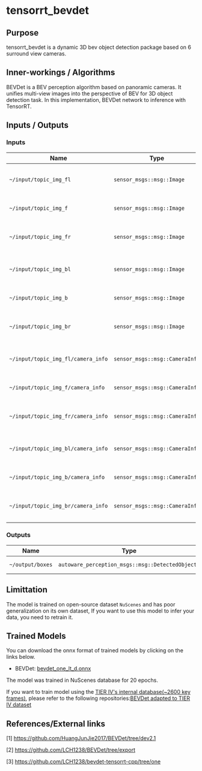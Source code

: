 # tensorrt_bevdet

## Purpose

tensorrt_bevdet is a dynamic 3D bev object detection package based on 6 surround view cameras.

## Inner-workings / Algorithms

BEVDet is a BEV perception algorithm based on panoramic cameras. It unifies multi-view images into the perspective of BEV for 3D object detection task. In this implementation, BEVDet network to inference with TensorRT.

## Inputs / Outputs

### Inputs

| Name                               | Type                           | Description                         |
| ---------------------------------- | ------------------------------ | ----------------------------------- |
| `~/input/topic_img_fl`             | `sensor_msgs::msg::Image`      | input front_left camera image       |
| `~/input/topic_img_f`              | `sensor_msgs::msg::Image`      | input front camera image            |
| `~/input/topic_img_fr`             | `sensor_msgs::msg::Image`      | input front_right camera image      |
| `~/input/topic_img_bl`             | `sensor_msgs::msg::Image`      | input back_left camera image        |
| `~/input/topic_img_b`              | `sensor_msgs::msg::Image`      | input back camera image             |
| `~/input/topic_img_br`             | `sensor_msgs::msg::Image`      | input back_right camera image       |
| `~/input/topic_img_fl/camera_info` | `sensor_msgs::msg::CameraInfo` | input front_left camera parameters  |
| `~/input/topic_img_f/camera_info`  | `sensor_msgs::msg::CameraInfo` | input front camera parameters       |
| `~/input/topic_img_fr/camera_info` | `sensor_msgs::msg::CameraInfo` | input front_right camera parameters |
| `~/input/topic_img_bl/camera_info` | `sensor_msgs::msg::CameraInfo` | input back_left camera parameters   |
| `~/input/topic_img_b/camera_info`  | `sensor_msgs::msg::CameraInfo` | input back camera parameters        |
| `~/input/topic_img_br/camera_info` | `sensor_msgs::msg::CameraInfo` | input back_right camera parameters  |

### Outputs

| Name             | Type                                             | Description      |
| ---------------- | ------------------------------------------------ | ---------------- |
| `~/output/boxes` | `autoware_perception_msgs::msg::DetectedObjects` | detected objects |

## Limittation

The model is trained on open-source dataset `NuScenes` and has poor generalization on its own dataset, If you want to use this model to infer your data, you need to retrain it.

## Trained Models

You can download the onnx format of trained models by clicking on the links below.

- BEVDet: [bevdet_one_lt_d.onnx](https://drive.google.com/file/d/1eMGJfdCVlDPBphBTjMcnIh3wdW7Q7WZB/view?usp=sharing)

The model was trained in NuScenes database for 20 epochs.

If you want to train model using the [TIER IV's internal database(~2600 key frames)](https://drive.google.com/file/d/1UaarK88HZu09sf7Ix-bEVl9zGNGFwTVL/view?usp=sharing), please refer to the following repositories:[BEVDet adapted to TIER IV dataset](https://github.com/cyn-liu/BEVDet/tree/train_export)

## References/External links

[1] <https://github.com/HuangJunJie2017/BEVDet/tree/dev2.1>

[2] <https://github.com/LCH1238/BEVDet/tree/export>

[3] <https://github.com/LCH1238/bevdet-tensorrt-cpp/tree/one>
